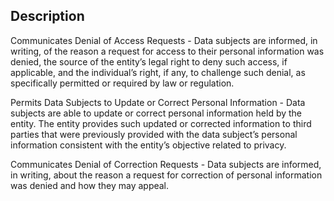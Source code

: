 ## Description

Communicates Denial of Access Requests - Data subjects are informed, in writing, of the reason a request for access to their personal information was denied, the source of the entity’s legal right to deny such access, if applicable, and the individual’s right, if any, to challenge such denial, as specifically permitted or required by law or regulation.

Permits Data Subjects to Update or Correct Personal Information - Data subjects are able to update or correct personal information held by the entity. The entity provides such updated or corrected information to third parties that were previously provided with the data subject’s personal information consistent with the entity’s objective related to privacy.

Communicates Denial of Correction Requests - Data subjects are informed, in writing, about the reason a request for correction of personal information was denied and how they may appeal.
